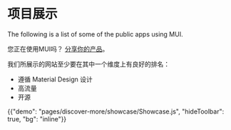 # 项目展示

<p class="description">The following is a list of some of the public apps using MUI.</p>

您正在使用MUI吗？ [分享你的产品](https://github.com/mui-org/material-ui/issues/22426)。

我们所展示的网站至少要在其中一个维度上有良好的排名：

- 遵循 Material Design 设计
- 高流量
- 开源

{{"demo": "pages/discover-more/showcase/Showcase.js", "hideToolbar": true, "bg": "inline"}}
